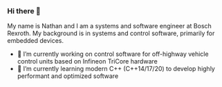 ### Hi there 👋
My name is Nathan and I am a systems and software engineer at Bosch Rexroth. My background is in systems and control software, primarily for embedded devices. 

- 🔭 I’m currently working on control software for off-highway vehicle control units based on Infineon TriCore hardware
- 🌱 I’m currently learning modern C++ (C++14/17/20) to develop highly performant and optimized software

<!--
**ndpage/ndpage** is a ✨ _special_ ✨ repository because its `README.md` (this file) appears on your GitHub profile.

Here are some ideas to get you started:


- 🌱 I’m currently learning ...
- 👯 I’m looking to collaborate on ...
- 🤔 I’m looking for help with ...
- 💬 Ask me about ...
- 📫 How to reach me: ...
- 😄 Pronouns: ...
- ⚡ Fun fact: ...
-->
